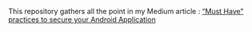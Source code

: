 This repository gathers all the point in my Medium article : [“Must Have” practices to secure your Android Application](https://medium.com/@tahajadid/must-have-to-secure-your-android-application-37eba6785d07)
